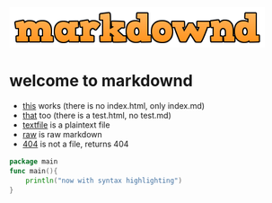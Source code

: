 [![markdown](markdownd.png)](https://github.com/aerth/markdownd)

# welcome to markdownd
 
  * [this](index.html) works (there is no index.html, only index.md)
  * [that](test.html) too (there is a test.html, no test.md)
  * [textfile](text.txt) is a plaintext file
  * [raw](index.md?raw) is raw markdown
  * [404](notafile) is not a file, returns 404


```go
package main
func main(){
	println("now with syntax highlighting")
}
```
    

 
